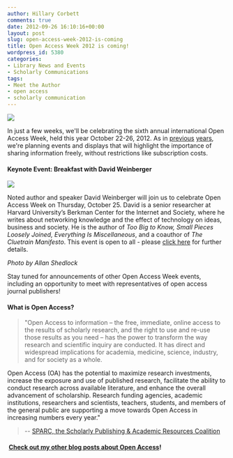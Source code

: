 ```yaml
---
author: Hillary Corbett
comments: true
date: 2012-09-26 16:10:16+00:00
layout: post
slug: open-access-week-2012-is-coming
title: Open Access Week 2012 is coming!
wordpress_id: 5380
categories:
- Library News and Events
- Scholarly Communications
tags:
- Meet the Author
- open access
- scholarly communication
---
```


![](http://api.ning.com/files/57eloaC8PTj*QnOY8I*rE8AB9mfvLTveJvZkEwhHpCW64o9NSvLv7RxtyLKtlGA9th0fanBUqHSxuqE6JIEzflD9ov3Ssx*h/header_865x180.jpg)

In just a few weeks, we'll be celebrating the sixth annual international Open Access Week, held this year October 22-26, 2012. As in [previous](http://www.lib.neu.edu/snippets/?p=2509) [years](http://www.lib.neu.edu/snippets/?p=4184), we're planning events and displays that will highlight the importance of sharing information freely, without restrictions like subscription costs.


#### Keynote Event: Breakfast with David Weinberger


![](http://www.hyperorg.com/speaker/photos/lakeguy-scotland.png)

Noted author and speaker David Weinberger will join us to celebrate Open Access Week on Thursday, October 25. David is a senior researcher at Harvard University’s Berkman Center for the Internet and Society, where he writes about networking knowledge and the effect of technology on ideas, business and society. He is the author of _Too Big to Know, Small Pieces Loosely Joined, Everything Is Miscellaneous_, and a coauthor of _The Cluetrain Manifesto_. This event is open to all - please [click here](http://library.northeastern.edu/news-events/calendar/open-access-week-breakfast-david-weinberger) for further details.

_Photo by Allan Shedlock_

Stay tuned for announcements of other Open Access Week events, including an opportunity to meet with representatives of open access journal publishers!


#### What is Open Access?




> "Open Access to information – the free, immediate, online access to the results of scholarly research, and the right to use and re-use those results as you need – has the power to transform the way research and scientific inquiry are conducted. It has direct and widespread implications for academia, medicine, science, industry, and for society as a whole.

Open Access (OA) has the potential to maximize research investments, increase the exposure and use of published research, facilitate the ability to conduct research across available literature, and enhance the overall advancement of scholarship. Research funding agencies, academic institutions, researchers and scientists, teachers, students, and members of the general public are supporting a move towards Open Access in increasing numbers every year."

> 
> -- [SPARC, the Scholarly Publishing & Academic Resources Coalition](http://www.arl.org/sparc/)
> 
> 





####  [Check out my other blog posts about Open Access](http://www.lib.neu.edu/snippets/?tag=open-access)!
